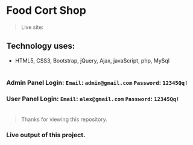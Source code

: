 # Food Cort Shop

> Live site: 

## Technology uses:
- HTML5, CSS3, Bootstrap, jQuery, Ajax, javaScript, php, MySql <br><br>
### Admin Panel Login: `Email`: `admin@gmail.com` `Password`: `12345Qq!`

### User Panel Login: `Email`: `alex@gmail.com` `Password`: `12345Qq!` <br><br>

> Thanks for viewing this repository.

### Live output of this project.